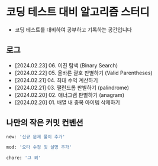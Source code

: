 # 코딩 테스트 대비 알고리즘 스터디
- 코딩 테스트를 대비하여 공부하고 기록하는 공간입니다

## 로그
- [2024.02.23] 06. 이진 탐색 (Binary Search)
- [2024.02.22] 05. 올바른 괄호 판별하기 (Valid Parentheses)
- [2024.02.21] 04. 최대 수익 계산하기
- [2024.02.21] 03. 팰린드롬 판별하기 (palindrome)
- [2024.02.20] 02. 애너그램 판별하기 (anagram)
- [2024.02.20] 01. 배열 내 중복 아이템 삭제하기

## 나만의 작은 커밋 컨벤션
```bash
new: '신규 문제 풀이 추가'

mod: '오타 수정 및 설명 추가'

chore: '그 외'
```

